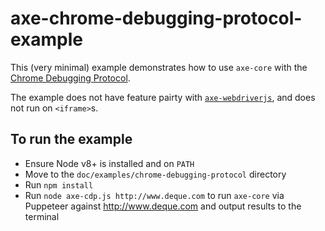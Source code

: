 # axe-chrome-debugging-protocol-example

This (very minimal) example demonstrates how to use `axe-core` with the [Chrome Debugging Protocol](https://chromedevtools.github.io/devtools-protocol/).

The example does not have feature pairty with [`axe-webdriverjs`](https://github.com/dequelabs/axe-webdriverjs), and does not run on `<iframe>`s.

## To run the example

- Ensure Node v8+ is installed and on `PATH`
- Move to the `doc/examples/chrome-debugging-protocol` directory
- Run `npm install`
- Run `node axe-cdp.js http://www.deque.com` to run `axe-core` via Puppeteer against http://www.deque.com and output results to the terminal

